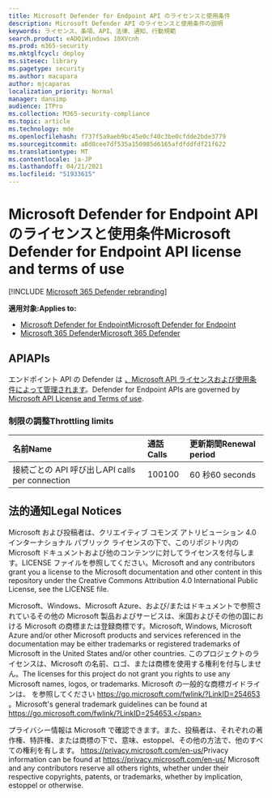 ```yaml
---
title: Microsoft Defender for Endpoint API のライセンスと使用条件
description: Microsoft Defender API のライセンスと使用条件の説明
keywords: ライセンス、条項、API、法律、通知、行動規範
search.product: eADQiWindows 10XVcnh
ms.prod: m365-security
ms.mktglfcycl: deploy
ms.sitesec: library
ms.pagetype: security
ms.author: macapara
author: mjcaparas
localization_priority: Normal
manager: dansimp
audience: ITPro
ms.collection: M365-security-compliance
ms.topic: article
ms.technology: mde
ms.openlocfilehash: f737f5a9aeb9bc45e0cf40c3be0cfdde2bde3779
ms.sourcegitcommit: a8d8cee7df535a150985d6165afdfddfdf21f622
ms.translationtype: MT
ms.contentlocale: ja-JP
ms.lasthandoff: 04/21/2021
ms.locfileid: "51933615"
---
```

# <a name="microsoft-defender-for-endpoint-api-license-and-terms-of-use"></a><span data-ttu-id="d57aa-104">Microsoft Defender for Endpoint API のライセンスと使用条件</span><span class="sxs-lookup"><span data-stu-id="d57aa-104">Microsoft Defender for Endpoint API license and terms of use</span></span>

[!INCLUDE [Microsoft 365 Defender rebranding](../../includes/microsoft-defender.md)]

<span data-ttu-id="d57aa-105">**適用対象:**</span><span class="sxs-lookup"><span data-stu-id="d57aa-105">**Applies to:**</span></span>
- [<span data-ttu-id="d57aa-106">Microsoft Defender for Endpoint</span><span class="sxs-lookup"><span data-stu-id="d57aa-106">Microsoft Defender for Endpoint</span></span>](https://go.microsoft.com/fwlink/p/?linkid=2154037)
- [<span data-ttu-id="d57aa-107">Microsoft 365 Defender</span><span class="sxs-lookup"><span data-stu-id="d57aa-107">Microsoft 365 Defender</span></span>](https://go.microsoft.com/fwlink/?linkid=2118804)

## <a name="apis"></a><span data-ttu-id="d57aa-108">API</span><span class="sxs-lookup"><span data-stu-id="d57aa-108">APIs</span></span>

<span data-ttu-id="d57aa-109">エンドポイント API の Defender は [、Microsoft API ライセンスおよび使用条件によって管理されます](https://docs.microsoft.com/legal/microsoft-apis/terms-of-use)。</span><span class="sxs-lookup"><span data-stu-id="d57aa-109">Defender for Endpoint APIs are governed by [Microsoft API License and Terms of use](https://docs.microsoft.com/legal/microsoft-apis/terms-of-use).</span></span>

### <a name="throttling-limits"></a><span data-ttu-id="d57aa-110">制限の調整</span><span class="sxs-lookup"><span data-stu-id="d57aa-110">Throttling limits</span></span>

<span data-ttu-id="d57aa-111">名前</span><span class="sxs-lookup"><span data-stu-id="d57aa-111">Name</span></span> | <span data-ttu-id="d57aa-112">通話</span><span class="sxs-lookup"><span data-stu-id="d57aa-112">Calls</span></span> | <span data-ttu-id="d57aa-113">更新期間</span><span class="sxs-lookup"><span data-stu-id="d57aa-113">Renewal period</span></span> 
:---|:---|:---
<span data-ttu-id="d57aa-114">接続ごとの API 呼び出し</span><span class="sxs-lookup"><span data-stu-id="d57aa-114">API calls per connection</span></span> | <span data-ttu-id="d57aa-115">100</span><span class="sxs-lookup"><span data-stu-id="d57aa-115">100</span></span> | <span data-ttu-id="d57aa-116">60 秒</span><span class="sxs-lookup"><span data-stu-id="d57aa-116">60 seconds</span></span>


## <a name="legal-notices"></a><span data-ttu-id="d57aa-117">法的通知</span><span class="sxs-lookup"><span data-stu-id="d57aa-117">Legal Notices</span></span>

<span data-ttu-id="d57aa-118">Microsoft および投稿者は、クリエイティブ コモンズ アトリビューション 4.0 インターナショナル パブリック ライセンスの下で、このリポジトリ内の Microsoft ドキュメントおよび他のコンテンツに対してライセンスを付与します。LICENSE ファイルを参照してください。</span><span class="sxs-lookup"><span data-stu-id="d57aa-118">Microsoft and any contributors grant you a license to the Microsoft documentation and other content in this repository under the Creative Commons Attribution 4.0 International Public License, see the LICENSE file.</span></span>

<span data-ttu-id="d57aa-119">Microsoft、Windows、Microsoft Azure、および/またはドキュメントで参照されているその他の Microsoft 製品およびサービスは、米国およびその他の国における Microsoft の商標または登録商標です。</span><span class="sxs-lookup"><span data-stu-id="d57aa-119">Microsoft, Windows, Microsoft Azure and/or other Microsoft products and services referenced in the documentation may be either trademarks or registered trademarks of Microsoft in the United States and/or other countries.</span></span> <span data-ttu-id="d57aa-120">このプロジェクトのライセンスは、Microsoft の名前、ロゴ、または商標を使用する権利を付与しません。</span><span class="sxs-lookup"><span data-stu-id="d57aa-120">The licenses for this project do not grant you rights to use any Microsoft names, logos, or trademarks.</span></span> <span data-ttu-id="d57aa-121">Microsoft の一般的な商標ガイドラインは、 を参照してください https://go.microsoft.com/fwlink/?LinkID=254653 。</span><span class="sxs-lookup"><span data-stu-id="d57aa-121">Microsoft's general trademark guidelines can be found at https://go.microsoft.com/fwlink/?LinkID=254653.</span></span>

<span data-ttu-id="d57aa-122">プライバシー情報は Microsoft で確認できます。また、投稿者は、それぞれの著作権、特許権、または商標の下で、意味、estoppel、その他の方法で、他のすべての権利を有します。 https://privacy.microsoft.com/en-us/</span><span class="sxs-lookup"><span data-stu-id="d57aa-122">Privacy information can be found at https://privacy.microsoft.com/en-us/ Microsoft and any contributors reserve all others rights, whether under their respective copyrights, patents, or trademarks, whether by implication, estoppel or otherwise.</span></span>
